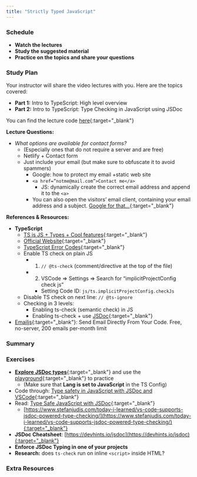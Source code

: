 ```yaml
---
title: "Strictly Typed JavaScript"
---
```


### Schedule

  - **Watch the lectures**
  - **Study the suggested material**
  - **Practice on the topics and share your questions**

### Study Plan

  Your instructor will share the video lectures with you. Here are the topics covered:

  - **Part 1:** Intro to TypeScript: High level overview
  - **Part 2:** Intro to TypeScript: Type Checking in JavaScript using JSDoc

  You can find the lecture code [here](){:target="_blank"}

  **Lecture Questions:**

  - *What options are available for contact forms?*  
    - (Especially ones that do not require a server and are free)  
    - Netlify + Contact form  
    - Just include your email (but make sure to obfuscate it to avoid spammers)  
      - Google: how to protect my email +static web site  
      - `<a href=”notme@mail.com”>Contact me</a>`  
        - JS: dynamically create the correct email address and append it to the `<a>`  
      - You can also open the visitors’ email client, containing your email address and a subject. [Google for that...](https://stackoverflow.com/questions/13231125/automatically-open-default-email-client-and-pre-populate-content){:target="_blank"}

  **References & Resources:**

  - **TypeScript**  
    - [TS is JS + Types + Cool features](https://serokell.io/files/0u/0ufu1q21.js-ts.jpg){:target="_blank"}  
    - [Official Website](https://www.typescriptlang.org/){:target="_blank"}  
    - [TypeScript Error Codes](https://typescript.tv/errors/){:target="_blank"}  
    - Enable TS check on plain JS  
      - 1) `// @ts-check` (comment/directive at the top of the file)  
      - 2) VSCode => Settings => Search for “implicitProjectConfig check js”  
        - Setting Code ID: `js/ts.implicitProjectConfig.checkJs`   
    - Disable TS check on next line: `// @ts-ignore`  
    - Checking in 3 levels:  
      - Enabling ts-check (semantic check) in JS  
      - Enabling ts-check + use [JSDoc](https://www.typescriptlang.org/docs/handbook/jsdoc-supported-types.html){:target="_blank"}  
  - [Emailjs](https://www.emailjs.com/){:target="_blank"}: Send Email Directly From Your Code. Free, no-server, 200 emails per-month limit  
  
### Summary

### Exercises

  - [**Explore JSDoc types**](https://www.typescriptlang.org/docs/handbook/jsdoc-supported-types.html){:target="_blank"} and use the [playground](https://www.typescriptlang.org/play/?filetype=js#code/PTAEAEBcGcFoGMAWBTeBrAUB4AqHFIBPAB2VAG9zQBDALlGkgCcBLAOwHMAaUAI3rYBXALa9kTUAF9JoHMAzwA9m0agAbtSYBOUAF4KNegBYATD36gARKctSsufFBJlKhhs3bc+AkWInTZeSUVSHVNAEYABj0DOisbc2MTKSA){:target="_blank"} to practice  
    - (Make sure that **Lang is set to JavaScript** in the TS Config)  
  - Code through: [Type safety in JavaScript with JSDoc and VSCode](https://github.com/in-tech-gration/type-safety-in-javascript){:target="_blank"}  
  - Read: [Type Safe JavaScript with JSDoc](https://medium.com/@trukrs/type-safe-javascript-with-jsdoc-7a2a63209b76){:target="_blank"}  
    - [https://www.stefanjudis.com/today-i-learned/vs-code-supports-jsdoc-powered-type-checking/](https://www.stefanjudis.com/today-i-learned/vs-code-supports-jsdoc-powered-type-checking/){:target="_blank"}  
  - **JSDoc Cheatsheet**: [https://devhints.io/jsdoc](https://devhints.io/jsdoc){:target="_blank"}  
  - **Enforce JSDoc Typing in one of your projects**  
  - **Research:** does `ts-check` run on inline `<script>` inside HTML?  

### Extra Resources